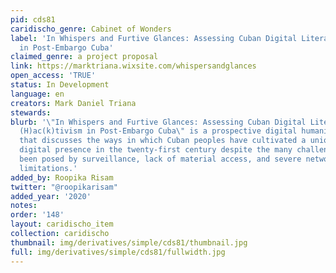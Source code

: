 ```yaml
---
pid: cds81
caridischo_genre: Cabinet of Wonders
label: 'In Whispers and Furtive Glances: Assessing Cuban Digital Literacies and (H)ac(k)tivism
  in Post-Embargo Cuba'
claimed_genre: a project proposal
link: https://marktriana.wixsite.com/whispersandglances
open_access: 'TRUE'
status: In Development
language: en
creators: Mark Daniel Triana
stewards: 
blurb: '\"In Whispers and Furtive Glances: Assessing Cuban Digital Literacies and
  (H)ac(k)tivism in Post-Embargo Cuba\" is a prospective digital humanities project
  that discusses the ways in which Cuban peoples have cultivated a unique and compelling
  digital presence in the twenty-first century despite the many challenges that have
  been posed by surveillance, lack of material access, and severe network and hardware
  limitations.'
added_by: Roopika Risam
twitter: "@roopikarisam"
added_year: '2020'
notes: 
order: '148'
layout: caridischo_item
collection: caridischo
thumbnail: img/derivatives/simple/cds81/thumbnail.jpg
full: img/derivatives/simple/cds81/fullwidth.jpg
---
```

